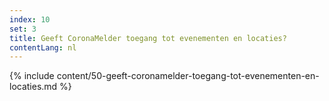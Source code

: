 ```yaml
---
index: 10
set: 3
title: Geeft CoronaMelder toegang tot evenementen en locaties?
contentLang: nl
---
```

{% include content/50-geeft-coronamelder-toegang-tot-evenementen-en-locaties.md %}
